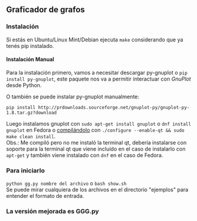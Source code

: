 ## Graficador de grafos

### Instalación

Si estás en Ubuntu/Linux Mint/Debian ejecuta ```make``` considerando que ya tenés pip instalado.  
#### Instalación Manual
Para la instalación primero, vamos a necesitar descargar py-gnuplot o `pip install py-gnuplot`, este paquete nos
va a permitir interactuar con *GnuPlot* desde Python.   

O también se puede instalar py-gnuplot manualmente:
```
pip install http://prdownloads.sourceforge.net/gnuplot-py/gnuplot-py-1.8.tar.gz?download
```
Luego instalamos gnuplot con `sudo apt-get install gnuplot` o `dnf install gnuplot` en Fedora
o [compilándolo](https://sourceforge.net/projects/gnuplot/files/gnuplot/) con `./configure --enable-qt && sudo make clean install`.  
Obs.: Me compiló pero no me instaló la terminal qt, debería instalarse con soporte para la terminal qt que viene incluído en el caso de instalarlo con `apt-get` y también viene instalado con `dnf` en el caso de Fedora.

### Para iniciarlo
`python gg.py nombre del archivo` o `bash show.sh`  
Se puede mirar cualquiera de los archivos en el directorio "ejemplos" para entender el formato de entrada.

### La versión mejorada es GGG.py 
